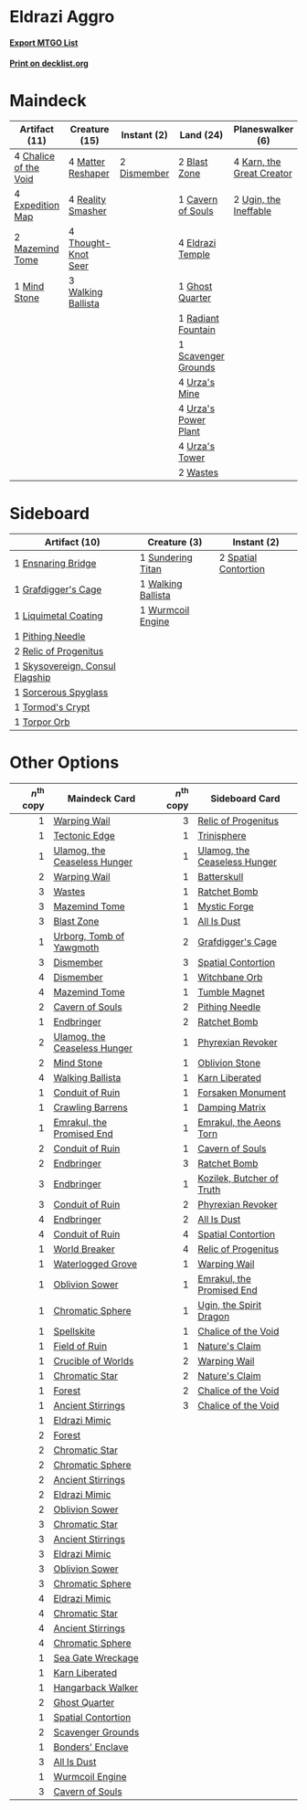 # Eldrazi Aggro

#### [Export MTGO List](../collection/Eldrazi%20Aggro/Eldrazi%20Aggro.txt)
#### [Print on decklist.org](http://decklist.org/?deckmain=2%09All%20Is%20Dust%0A2%09Blast%20Zone%0A1%09Cavern%20of%20Souls%0A4%09Chalice%20of%20the%20Void%0A2%09Dismember%0A4%09Eldrazi%20Temple%0A4%09Expedition%20Map%0A1%09Ghost%20Quarter%0A4%09Karn,%20the%20Great%20Creator%0A4%09Matter%20Reshaper%0A2%09Mazemind%20Tome%0A1%09Mind%20Stone%0A1%09Radiant%20Fountain%0A4%09Reality%20Smasher%0A1%09Scavenger%20Grounds%0A4%09Thought-Knot%20Seer%0A2%09Ugin,%20the%20Ineffable%0A4%09Urza's%20Mine%0A4%09Urza's%20Power%20Plant%0A4%09Urza's%20Tower%0A3%09Walking%20Ballista%0A2%09Wastes&deckside=1%09Ensnaring%20Bridge%0A1%09Grafdigger's%20Cage%0A1%09Liquimetal%20Coating%0A1%09Pithing%20Needle%0A2%09Relic%20of%20Progenitus%0A1%09Skysovereign,%20Consul%20Flagship%0A1%09Sorcerous%20Spyglass%0A2%09Spatial%20Contortion%0A1%09Sundering%20Titan%0A1%09Tormod's%20Crypt%0A1%09Torpor%20Orb%0A1%09Walking%20Ballista%0A1%09Wurmcoil%20Engine)
# Maindeck

|                                         Artifact (11)                                          |                                        Creature (15)                                         |                                     Instant (2)                                      |                                          Land (24)                                           |                                          Planeswalker (6)                                          |                                      Sorcery (2)                                       |
|------------------------------------------------------------------------------------------------|----------------------------------------------------------------------------------------------|--------------------------------------------------------------------------------------|----------------------------------------------------------------------------------------------|----------------------------------------------------------------------------------------------------|----------------------------------------------------------------------------------------|
|4 [Chalice of the Void](http://gatherer.wizards.com/Pages/Card/Details.aspx?multiverseid=442211)|4 [Matter Reshaper](http://gatherer.wizards.com/Pages/Card/Details.aspx?multiverseid=407516)  |2 [Dismember](http://gatherer.wizards.com/Pages/Card/Details.aspx?multiverseid=382182)|2 [Blast Zone](http://gatherer.wizards.com/Pages/Card/Details.aspx?multiverseid=461171)       |4 [Karn, the Great Creator](http://gatherer.wizards.com/Pages/Card/Details.aspx?multiverseid=460928)|2 [All Is Dust](http://gatherer.wizards.com/Pages/Card/Details.aspx?multiverseid=397750)|
|4 [Expedition Map](http://gatherer.wizards.com/Pages/Card/Details.aspx?multiverseid=397742)     |4 [Reality Smasher](http://gatherer.wizards.com/Pages/Card/Details.aspx?multiverseid=407517)  |                                                                                      |1 [Cavern of Souls](http://gatherer.wizards.com/Pages/Card/Details.aspx?multiverseid=278058)  |2 [Ugin, the Ineffable](http://gatherer.wizards.com/Pages/Card/Details.aspx?multiverseid=460929)    |                                                                                        |
|2 [Mazemind Tome](http://gatherer.wizards.com/Pages/Card/Details.aspx?multiverseid=485555)      |4 [Thought-Knot Seer](http://gatherer.wizards.com/Pages/Card/Details.aspx?multiverseid=407519)|                                                                                      |4 [Eldrazi Temple](http://gatherer.wizards.com/Pages/Card/Details.aspx?multiverseid=401710)   |                                                                                                    |                                                                                        |
|1 [Mind Stone](http://gatherer.wizards.com/Pages/Card/Details.aspx?multiverseid=135280)         |3 [Walking Ballista](http://gatherer.wizards.com/Pages/Card/Details.aspx?multiverseid=423848) |                                                                                      |1 [Ghost Quarter](http://gatherer.wizards.com/Pages/Card/Details.aspx?multiverseid=389534)    |                                                                                                    |                                                                                        |
|                                                                                                |                                                                                              |                                                                                      |1 [Radiant Fountain](http://gatherer.wizards.com/Pages/Card/Details.aspx?multiverseid=438810) |                                                                                                    |                                                                                        |
|                                                                                                |                                                                                              |                                                                                      |1 [Scavenger Grounds](http://gatherer.wizards.com/Pages/Card/Details.aspx?multiverseid=430871)|                                                                                                    |                                                                                        |
|                                                                                                |                                                                                              |                                                                                      |4 [Urza's Mine](http://gatherer.wizards.com/Pages/Card/Details.aspx?multiverseid=4192)        |                                                                                                    |                                                                                        |
|                                                                                                |                                                                                              |                                                                                      |4 [Urza's Power Plant](http://gatherer.wizards.com/Pages/Card/Details.aspx?multiverseid=4193) |                                                                                                    |                                                                                        |
|                                                                                                |                                                                                              |                                                                                      |4 [Urza's Tower](http://gatherer.wizards.com/Pages/Card/Details.aspx?multiverseid=4194)       |                                                                                                    |                                                                                        |
|                                                                                                |                                                                                              |                                                                                      |2 [Wastes](http://gatherer.wizards.com/Pages/Card/Details.aspx?multiverseid=407694)           |                                                                                                    |                                                                                        |


# Sideboard

|                                              Artifact (10)                                               |                                        Creature (3)                                         |                                          Instant (2)                                          |
|----------------------------------------------------------------------------------------------------------|---------------------------------------------------------------------------------------------|-----------------------------------------------------------------------------------------------|
|1 [Ensnaring Bridge](http://gatherer.wizards.com/Pages/Card/Details.aspx?multiverseid=15866)              |1 [Sundering Titan](http://gatherer.wizards.com/Pages/Card/Details.aspx?multiverseid=442222) |2 [Spatial Contortion](http://gatherer.wizards.com/Pages/Card/Details.aspx?multiverseid=407518)|
|1 [Grafdigger's Cage](http://gatherer.wizards.com/Pages/Card/Details.aspx?multiverseid=278452)            |1 [Walking Ballista](http://gatherer.wizards.com/Pages/Card/Details.aspx?multiverseid=423848)|                                                                                               |
|1 [Liquimetal Coating](http://gatherer.wizards.com/Pages/Card/Details.aspx?multiverseid=389578)           |1 [Wurmcoil Engine](http://gatherer.wizards.com/Pages/Card/Details.aspx?multiverseid=389756) |                                                                                               |
|1 [Pithing Needle](http://gatherer.wizards.com/Pages/Card/Details.aspx?multiverseid=129526)               |                                                                                             |                                                                                               |
|2 [Relic of Progenitus](http://gatherer.wizards.com/Pages/Card/Details.aspx?multiverseid=174824)          |                                                                                             |                                                                                               |
|1 [Skysovereign, Consul Flagship](http://gatherer.wizards.com/Pages/Card/Details.aspx?multiverseid=417807)|                                                                                             |                                                                                               |
|1 [Sorcerous Spyglass](http://gatherer.wizards.com/Pages/Card/Details.aspx?multiverseid=435407)           |                                                                                             |                                                                                               |
|1 [Tormod's Crypt](http://gatherer.wizards.com/Pages/Card/Details.aspx?multiverseid=389723)               |                                                                                             |                                                                                               |
|1 [Torpor Orb](http://gatherer.wizards.com/Pages/Card/Details.aspx?multiverseid=233069)                   |                                                                                             |                                                                                               |


# Other Options

|*n*<sup>th</sup> copy|                                             Maindeck Card                                             |*n*<sup>th</sup> copy|                                            Sideboard Card                                             |
|--------------------:|-------------------------------------------------------------------------------------------------------|--------------------:|-------------------------------------------------------------------------------------------------------|
|                    1|[Warping Wail](http://gatherer.wizards.com/Pages/Card/Details.aspx?multiverseid=407522)                |                    3|[Relic of Progenitus](http://gatherer.wizards.com/Pages/Card/Details.aspx?multiverseid=174824)         |
|                    1|[Tectonic Edge](http://gatherer.wizards.com/Pages/Card/Details.aspx?multiverseid=389711)               |                    1|[Trinisphere](http://gatherer.wizards.com/Pages/Card/Details.aspx?multiverseid=43545)                  |
|                    1|[Ulamog, the Ceaseless Hunger](http://gatherer.wizards.com/Pages/Card/Details.aspx?multiverseid=402079)|                    1|[Ulamog, the Ceaseless Hunger](http://gatherer.wizards.com/Pages/Card/Details.aspx?multiverseid=402079)|
|                    2|[Warping Wail](http://gatherer.wizards.com/Pages/Card/Details.aspx?multiverseid=407522)                |                    1|[Batterskull](http://gatherer.wizards.com/Pages/Card/Details.aspx?multiverseid=233055)                 |
|                    3|[Wastes](http://gatherer.wizards.com/Pages/Card/Details.aspx?multiverseid=407694)                      |                    1|[Ratchet Bomb](http://gatherer.wizards.com/Pages/Card/Details.aspx?multiverseid=370623)                |
|                    3|[Mazemind Tome](http://gatherer.wizards.com/Pages/Card/Details.aspx?multiverseid=485555)               |                    1|[Mystic Forge](http://gatherer.wizards.com/Pages/Card/Details.aspx?multiverseid=466987)                |
|                    3|[Blast Zone](http://gatherer.wizards.com/Pages/Card/Details.aspx?multiverseid=461171)                  |                    1|[All Is Dust](http://gatherer.wizards.com/Pages/Card/Details.aspx?multiverseid=397750)                 |
|                    1|[Urborg, Tomb of Yawgmoth](http://gatherer.wizards.com/Pages/Card/Details.aspx?multiverseid=383425)    |                    2|[Grafdigger's Cage](http://gatherer.wizards.com/Pages/Card/Details.aspx?multiverseid=278452)           |
|                    3|[Dismember](http://gatherer.wizards.com/Pages/Card/Details.aspx?multiverseid=382182)                   |                    3|[Spatial Contortion](http://gatherer.wizards.com/Pages/Card/Details.aspx?multiverseid=407518)          |
|                    4|[Dismember](http://gatherer.wizards.com/Pages/Card/Details.aspx?multiverseid=382182)                   |                    1|[Witchbane Orb](http://gatherer.wizards.com/Pages/Card/Details.aspx?multiverseid=233240)               |
|                    4|[Mazemind Tome](http://gatherer.wizards.com/Pages/Card/Details.aspx?multiverseid=485555)               |                    1|[Tumble Magnet](http://gatherer.wizards.com/Pages/Card/Details.aspx?multiverseid=397755)               |
|                    2|[Cavern of Souls](http://gatherer.wizards.com/Pages/Card/Details.aspx?multiverseid=278058)             |                    2|[Pithing Needle](http://gatherer.wizards.com/Pages/Card/Details.aspx?multiverseid=129526)              |
|                    1|[Endbringer](http://gatherer.wizards.com/Pages/Card/Details.aspx?multiverseid=407513)                  |                    2|[Ratchet Bomb](http://gatherer.wizards.com/Pages/Card/Details.aspx?multiverseid=370623)                |
|                    2|[Ulamog, the Ceaseless Hunger](http://gatherer.wizards.com/Pages/Card/Details.aspx?multiverseid=402079)|                    1|[Phyrexian Revoker](http://gatherer.wizards.com/Pages/Card/Details.aspx?multiverseid=383343)           |
|                    2|[Mind Stone](http://gatherer.wizards.com/Pages/Card/Details.aspx?multiverseid=135280)                  |                    1|[Oblivion Stone](http://gatherer.wizards.com/Pages/Card/Details.aspx?multiverseid=446941)              |
|                    4|[Walking Ballista](http://gatherer.wizards.com/Pages/Card/Details.aspx?multiverseid=423848)            |                    1|[Karn Liberated](http://gatherer.wizards.com/Pages/Card/Details.aspx?multiverseid=397828)              |
|                    1|[Conduit of Ruin](http://gatherer.wizards.com/Pages/Card/Details.aspx?multiverseid=401847)             |                    1|[Forsaken Monument](http://gatherer.wizards.com/Pages/Card/Details.aspx?multiverseid=491895)           |
|                    1|[Crawling Barrens](http://gatherer.wizards.com/Pages/Card/Details.aspx?multiverseid=491917)            |                    1|[Damping Matrix](http://gatherer.wizards.com/Pages/Card/Details.aspx?multiverseid=426043)              |
|                    1|[Emrakul, the Promised End](http://gatherer.wizards.com/Pages/Card/Details.aspx?multiverseid=414295)   |                    1|[Emrakul, the Aeons Torn](http://gatherer.wizards.com/Pages/Card/Details.aspx?multiverseid=397905)     |
|                    2|[Conduit of Ruin](http://gatherer.wizards.com/Pages/Card/Details.aspx?multiverseid=401847)             |                    1|[Cavern of Souls](http://gatherer.wizards.com/Pages/Card/Details.aspx?multiverseid=278058)             |
|                    2|[Endbringer](http://gatherer.wizards.com/Pages/Card/Details.aspx?multiverseid=407513)                  |                    3|[Ratchet Bomb](http://gatherer.wizards.com/Pages/Card/Details.aspx?multiverseid=370623)                |
|                    3|[Endbringer](http://gatherer.wizards.com/Pages/Card/Details.aspx?multiverseid=407513)                  |                    1|[Kozilek, Butcher of Truth](http://gatherer.wizards.com/Pages/Card/Details.aspx?multiverseid=397668)   |
|                    3|[Conduit of Ruin](http://gatherer.wizards.com/Pages/Card/Details.aspx?multiverseid=401847)             |                    2|[Phyrexian Revoker](http://gatherer.wizards.com/Pages/Card/Details.aspx?multiverseid=383343)           |
|                    4|[Endbringer](http://gatherer.wizards.com/Pages/Card/Details.aspx?multiverseid=407513)                  |                    2|[All Is Dust](http://gatherer.wizards.com/Pages/Card/Details.aspx?multiverseid=397750)                 |
|                    4|[Conduit of Ruin](http://gatherer.wizards.com/Pages/Card/Details.aspx?multiverseid=401847)             |                    4|[Spatial Contortion](http://gatherer.wizards.com/Pages/Card/Details.aspx?multiverseid=407518)          |
|                    1|[World Breaker](http://gatherer.wizards.com/Pages/Card/Details.aspx?multiverseid=407636)               |                    4|[Relic of Progenitus](http://gatherer.wizards.com/Pages/Card/Details.aspx?multiverseid=174824)         |
|                    1|[Waterlogged Grove](http://gatherer.wizards.com/Pages/Card/Details.aspx?multiverseid=464198)           |                    1|[Warping Wail](http://gatherer.wizards.com/Pages/Card/Details.aspx?multiverseid=407522)                |
|                    1|[Oblivion Sower](http://gatherer.wizards.com/Pages/Card/Details.aspx?multiverseid=401972)              |                    1|[Emrakul, the Promised End](http://gatherer.wizards.com/Pages/Card/Details.aspx?multiverseid=414295)   |
|                    1|[Chromatic Sphere](http://gatherer.wizards.com/Pages/Card/Details.aspx?multiverseid=23230)             |                    1|[Ugin, the Spirit Dragon](http://gatherer.wizards.com/Pages/Card/Details.aspx?multiverseid=391948)     |
|                    1|[Spellskite](http://gatherer.wizards.com/Pages/Card/Details.aspx?multiverseid=397743)                  |                    1|[Chalice of the Void](http://gatherer.wizards.com/Pages/Card/Details.aspx?multiverseid=442211)         |
|                    1|[Field of Ruin](http://gatherer.wizards.com/Pages/Card/Details.aspx?multiverseid=435415)               |                    1|[Nature's Claim](http://gatherer.wizards.com/Pages/Card/Details.aspx?multiverseid=382316)              |
|                    1|[Crucible of Worlds](http://gatherer.wizards.com/Pages/Card/Details.aspx?multiverseid=129480)          |                    2|[Warping Wail](http://gatherer.wizards.com/Pages/Card/Details.aspx?multiverseid=407522)                |
|                    1|[Chromatic Star](http://gatherer.wizards.com/Pages/Card/Details.aspx?multiverseid=135279)              |                    2|[Nature's Claim](http://gatherer.wizards.com/Pages/Card/Details.aspx?multiverseid=382316)              |
|                    1|[Forest](http://gatherer.wizards.com/Pages/Card/Details.aspx?multiverseid=439860)                      |                    2|[Chalice of the Void](http://gatherer.wizards.com/Pages/Card/Details.aspx?multiverseid=442211)         |
|                    1|[Ancient Stirrings](http://gatherer.wizards.com/Pages/Card/Details.aspx?multiverseid=442148)           |                    3|[Chalice of the Void](http://gatherer.wizards.com/Pages/Card/Details.aspx?multiverseid=442211)         |
|                    1|[Eldrazi Mimic](http://gatherer.wizards.com/Pages/Card/Details.aspx?multiverseid=407512)               |                     |                                                                                                       |
|                    2|[Forest](http://gatherer.wizards.com/Pages/Card/Details.aspx?multiverseid=439860)                      |                     |                                                                                                       |
|                    2|[Chromatic Star](http://gatherer.wizards.com/Pages/Card/Details.aspx?multiverseid=135279)              |                     |                                                                                                       |
|                    2|[Chromatic Sphere](http://gatherer.wizards.com/Pages/Card/Details.aspx?multiverseid=23230)             |                     |                                                                                                       |
|                    2|[Ancient Stirrings](http://gatherer.wizards.com/Pages/Card/Details.aspx?multiverseid=442148)           |                     |                                                                                                       |
|                    2|[Eldrazi Mimic](http://gatherer.wizards.com/Pages/Card/Details.aspx?multiverseid=407512)               |                     |                                                                                                       |
|                    2|[Oblivion Sower](http://gatherer.wizards.com/Pages/Card/Details.aspx?multiverseid=401972)              |                     |                                                                                                       |
|                    3|[Chromatic Star](http://gatherer.wizards.com/Pages/Card/Details.aspx?multiverseid=135279)              |                     |                                                                                                       |
|                    3|[Ancient Stirrings](http://gatherer.wizards.com/Pages/Card/Details.aspx?multiverseid=442148)           |                     |                                                                                                       |
|                    3|[Eldrazi Mimic](http://gatherer.wizards.com/Pages/Card/Details.aspx?multiverseid=407512)               |                     |                                                                                                       |
|                    3|[Oblivion Sower](http://gatherer.wizards.com/Pages/Card/Details.aspx?multiverseid=401972)              |                     |                                                                                                       |
|                    3|[Chromatic Sphere](http://gatherer.wizards.com/Pages/Card/Details.aspx?multiverseid=23230)             |                     |                                                                                                       |
|                    4|[Eldrazi Mimic](http://gatherer.wizards.com/Pages/Card/Details.aspx?multiverseid=407512)               |                     |                                                                                                       |
|                    4|[Chromatic Star](http://gatherer.wizards.com/Pages/Card/Details.aspx?multiverseid=135279)              |                     |                                                                                                       |
|                    4|[Ancient Stirrings](http://gatherer.wizards.com/Pages/Card/Details.aspx?multiverseid=442148)           |                     |                                                                                                       |
|                    4|[Chromatic Sphere](http://gatherer.wizards.com/Pages/Card/Details.aspx?multiverseid=23230)             |                     |                                                                                                       |
|                    1|[Sea Gate Wreckage](http://gatherer.wizards.com/Pages/Card/Details.aspx?multiverseid=407687)           |                     |                                                                                                       |
|                    1|[Karn Liberated](http://gatherer.wizards.com/Pages/Card/Details.aspx?multiverseid=397828)              |                     |                                                                                                       |
|                    1|[Hangarback Walker](http://gatherer.wizards.com/Pages/Card/Details.aspx?multiverseid=420600)           |                     |                                                                                                       |
|                    2|[Ghost Quarter](http://gatherer.wizards.com/Pages/Card/Details.aspx?multiverseid=389534)               |                     |                                                                                                       |
|                    1|[Spatial Contortion](http://gatherer.wizards.com/Pages/Card/Details.aspx?multiverseid=407518)          |                     |                                                                                                       |
|                    2|[Scavenger Grounds](http://gatherer.wizards.com/Pages/Card/Details.aspx?multiverseid=430871)           |                     |                                                                                                       |
|                    1|[Bonders' Enclave](http://gatherer.wizards.com/Pages/Card/Details.aspx?multiverseid=479765)            |                     |                                                                                                       |
|                    3|[All Is Dust](http://gatherer.wizards.com/Pages/Card/Details.aspx?multiverseid=397750)                 |                     |                                                                                                       |
|                    1|[Wurmcoil Engine](http://gatherer.wizards.com/Pages/Card/Details.aspx?multiverseid=389756)             |                     |                                                                                                       |
|                    3|[Cavern of Souls](http://gatherer.wizards.com/Pages/Card/Details.aspx?multiverseid=278058)             |                     |                                                                                                       |

